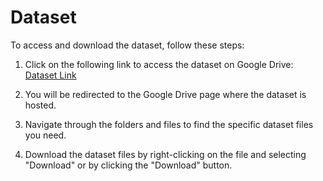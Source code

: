 # Dataset 

To access and download the dataset, follow these steps:

1. Click on the following link to access the dataset on Google Drive: [Dataset Link](https://drive.google.com/drive/folders/1HBP3F6d5X40bELsCIC1IWxDrMHieM8qn?usp=share_link)

2. You will be redirected to the Google Drive page where the dataset is hosted.

3. Navigate through the folders and files to find the specific dataset files you need.

4. Download the dataset files by right-clicking on the file and selecting "Download" or by clicking the "Download" button.


